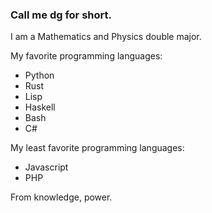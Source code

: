 ### Call me dg for short.

I am a Mathematics and Physics double major.

My favorite programming languages:
* Python
* Rust
* Lisp
* Haskell
* Bash
* C#

My least favorite programming languages:
* Javascript
* PHP

From knowledge, power.

